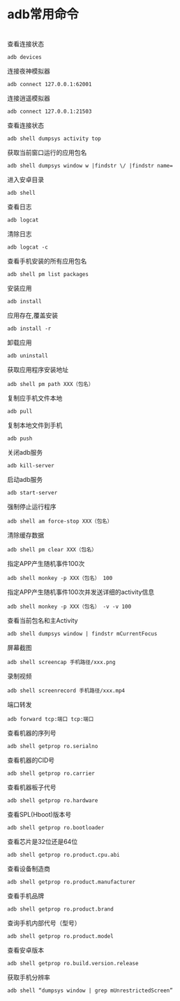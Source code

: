 # adb常用命令
#
查看连接状态
```shell
adb devices 
```
连接夜神模拟器
```shell
adb connect 127.0.0.1:62001 
```
连接逍遥模拟器
```shell
adb connect 127.0.0.1:21503
```
查看连接状态
```shell
adb shell dumpsys activity top 
```
获取当前窗口运行的应用包名
```shell
adb shell dumpsys window w |findstr \/ |findstr name= 
```
进入安卓目录
```shell
adb shell 
```
查看日志
```shell
adb logcat 
```
清除日志
```shell
adb logcat -c 
```
查看手机安装的所有应用包名
```shell
adb shell pm list packages
```
安装应用
```shell
adb install 
```
应用存在,覆盖安装
```shell
adb install -r 
```
卸载应用
```shell
adb uninstall 
```
获取应用程序安装地址
```shell
adb shell pm path XXX（包名） 
```
复制应手机文件本地
```shell
adb pull
```
复制本地文件到手机
```shell
adb push
```
关闭adb服务
```shell
adb kill-server
```
启动adb服务
```shell
adb start-server
```
强制停止运行程序
```shell
adb shell am force-stop XXX（包名） 
```
清除缓存数据
```shell
adb shell pm clear XXX（包名）
```
指定APP产生随机事件100次
```shell
adb shell monkey -p XXX（包名） 100
```
指定APP产生随机事件100次并发送详细的activity信息
```shell
adb shell monkey -p XXX（包名） -v -v 100
```
查看当前包名和主Activity
```shell
adb shell dumpsys window | findstr mCurrentFocus 
```
屏幕截图
```shell
adb shell screencap 手机路径/xxx.png
```
录制视频
```shell
adb shell screenrecord 手机路径/xxx.mp4
```
端口转发
```shell
adb forward tcp:端口 tcp:端口
```
查看机器的序列号
```shell
adb shell getprop ro.serialno 
```
查看机器的CID号
````shell
adb shell getprop ro.carrier 
````
查看机器板子代号
```shell
adb shell getprop ro.hardware
```
查看SPL(Hboot)版本号
```shell
adb shell getprop ro.bootloader 
```
查看芯片是32位还是64位
```shell
adb shell getprop ro.product.cpu.abi
```
查看设备制造商
```shell
adb shell getprop ro.product.manufacturer
```
查看手机品牌
```shell
adb shell getprop ro.product.brand 
```
查询手机内部代号（型号）
```shell
adb shell getprop ro.product.model 
```
查看安卓版本
```shell
adb shell getprop ro.build.version.release 
```
获取手机分辨率
```shell
adb shell “dumpsys window | grep mUnrestrictedScreen”
```
